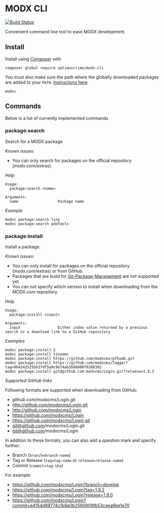 # MODX CLI

[![Build Status](https://travis-ci.org/OptimusCrime/modx-cli.svg?branch=master)](https://travis-ci.org/OptimusCrime/modx-cli)

Convenient command line tool to ease MODX development.

## Install

Install using [Composer](https://getcomposer.org) with

```
composer global require optimuscrime/modx-cli
```

You must also make sure the path where the globally downloaded packages are added to your `PATH`. [Instructions here](https://coderwall.com/p/ma_cuq/using-composer-to-manage-global-packages).

```
modxc
```

## Commands

Below is a list of currently implemented commands

### package:search

Search for a MODX package

*Known issues:*

- You can only search for packages on the official repository (modx.com/extras).

*Help*

```
Usage:
  package:search <name>

Arguments:
  name                  Package name
```

*Example*

```
modxc package:search tiny
modxc package:search pdoTools
```

### package:install

Install a package.

*Known issues:*

- You can only install for packages on the official repository (modx.com/extras) or from GitHub.
- Packages that are build for [Git-Package-Management](https://github.com/theboxer/Git-Package-Management) are not supported yet.
- You can not specify which version to install when downloading from the MODX.com repository.

*Help*

```
Usage:
  package:install <input>

Arguments:
  input                 Either index value returned by a previous search or a download link to a GitHub repository
```

*Examples*

```
modxc package:install 2
modxc package:install tinyemc
modxc package:install https://github.com/modxcms/pThumb.git
modxc package:install https://github.com/modxcms/Tagger?tag=9b4242525bb37df5a9c9e74ab3684000f9268382
modxc package:install git@github.com:modxcms/Login.git?release=1.9.2
```

*Supported GitHub links*

Following formats are supported when downloading from GitHub:

- github.com/modxcms/Login.git
- http://github.com/modxcms/Login.git
- http://github.com/modxcms/Login
- https://github.com/modxcms/Login
- https://github.com/modxcms/Login.git
- git@github.com/modxcms/Login.git
- git@github.com/modxcms/Login

In addition to these formats, you can also add a question mark and specify further:

- Branch (`branch=branch-name`)
- Tag or Release (`tag=tag-name` or `release=release-name`)
- Commit (`commit=tag-sha`)

For example:

- https://github.com/modxcms/Login?branch=develop
- https://github.com/modxcms/Login?tag=1.9.2
- https://github.com/modxcms/Login?release=1.9.0
- https://github.com/modxcms/Login?commit=e4154d89774c1b8a0b2580909fb53caea6be1e70


